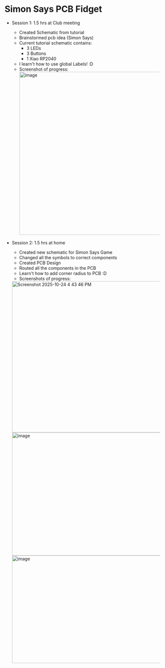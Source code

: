 # Simon Says PCB Fidget
- Session 1: 1.5 hrs at Club meeting
  - Created Schematic from tutorial
  - Brainstormed pcb idea (Simon Says)
  - Current tutorial schematic contains:
      - 3 LEDs
      - 3 Buttons
      - 1 Xiao RP2040
  - I learn't how to use global Labels! :D
  - Screenshot of progress:
    <img width="968" height="527" alt="image" src="https://github.com/user-attachments/assets/944216e3-2708-42fe-a7b5-01697335420f" />

- Session 2: 1.5 hrs at home
  - Created new schematic for Simon Says Game
  - Changed all the symbols to correct components
  - Created PCB Design
  - Routed all the components in the PCB
  - Learn't how to add corner radius to PCB :D
  - Screenshots of progress:
  <img width="710" height="489" alt="Screenshot 2025-10-24 4 43 46 PM" src="https://github.com/user-attachments/assets/80adabe9-329d-4aab-900c-4e78bb8f4645" />
  <img width="578" height="398" alt="image" src="https://github.com/user-attachments/assets/c8149a0d-c843-4c25-a21e-4d59d0c87f5f" />
  <img width="863" height="348" alt="image" src="https://github.com/user-attachments/assets/41878133-84ca-4e22-9c4f-81c54e63dd8e" />

